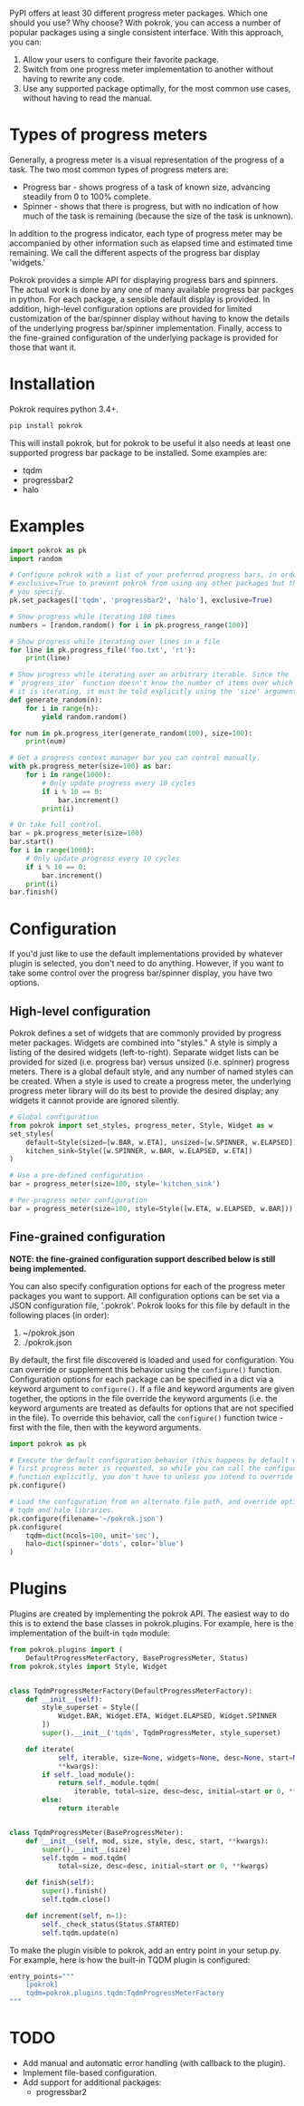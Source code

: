 PyPI offers at least 30 different progress meter packages. Which one should you use? Why choose? With pokrok, you can access a number of popular packages using a single consistent interface. With this approach, you can:

1. Allow your users to configure their favorite package.
2. Switch from one progress meter implementation to another without having to rewrite any code.
3. Use any supported package optimally, for the most common use cases, without having to read the manual.

# Types of progress meters

Generally, a progress meter is a visual representation of the progress of a task. The two most common types of progress meters are:

* Progress bar - shows progress of a task of known size, advancing steadily from 0 to 100% complete.
* Spinner - shows that there is progress, but with no indication of how much of the task is remaining (because the size of the task is unknown).

In addition to the progress indicator, each type of progress meter may be accompanied by other information such as elapsed time and estimated time remaining. We call the different aspects of the progress bar display 'widgets.'

Pokrok provides a simple API for displaying progress bars and spinners. The actual work is done by any one of many available progress bar packges in python. For each package, a sensible default display is provided. In addition, high-level configuration options are provided for limited customization of the bar/spinner display without having to know the details of the underlying progress bar/spinner implementation. Finally, access to the fine-grained configuration of the underlying package is provided for those that want it.

# Installation

Pokrok requires python 3.4+.

```bash
pip install pokrok
```

This will install pokrok, but for pokrok to be useful it also needs at least one supported progress bar package to be installed. Some examples are:

* tqdm
* progressbar2
* halo

# Examples

```python
import pokrok as pk
import random

# Configure pokrok with a list of your preferred progress bars, in order. Set
# exclusive=True to prevent pokrok from using any other packages but the ones
# you specify.
pk.set_packages(['tqdm', 'progressbar2', 'halo'], exclusive=True)

# Show progress while iterating 100 times 
numbers = [random.random() for i in pk.progress_range(100)]

# Show progress while iterating over lines in a file
for line in pk.progress_file('foo.txt', 'rt'):
    print(line)

# Show progress while iterating over an arbitrary iterable. Since the 
# `progress_iter` function doesn't know the number of items over which
# it is iterating, it must be told explicitly using the 'size' argument.
def generate_random(n):
    for i in range(n):
        yield random.random()

for num in pk.progress_iter(generate_random(100), size=100):
    print(num)

# Get a progress context manager bar you can control manually.
with pk.progress_meter(size=100) as bar:
    for i in range(1000):
        # Only update progress every 10 cycles
        if i % 10 == 0:
            bar.increment()
        print(i)

# Or take full control.
bar = pk.progress_meter(size=100)
bar.start()
for i in range(1000):
    # Only update progress every 10 cycles
    if i % 10 == 0:
        bar.increment()
    print(i)
bar.finish()
```

# Configuration

If you'd just like to use the default implementations provided by whatever plugin is selected, you don't need to do anything. However, if you want to take some control over the progress bar/spinner display, you have two options.

## High-level configuration

Pokrok defines a set of widgets that are commonly provided by progress meter packages. Widgets are combined into "styles." A style is simply a listing of the desired widgets (left-to-right). Separate widget lists can be provided for sized (i.e. progress bar) versus unsized (i.e. spinner) progress meters. There is a global default style, and any number of named styles can be created. When a style is used to create a progress meter, the underlying progress meter library will do its best to provide the desired display; any widgets it cannot provide are ignored silently.

```python
# Global configuration
from pokrok import set_styles, progress_meter, Style, Widget as w
set_styles(
    default=Style(sized=[w.BAR, w.ETA], unsized=[w.SPINNER, w.ELAPSED]),
    kitchen_sink=Style([w.SPINNER, w.BAR, w.ELAPSED, w.ETA])
)

# Use a pre-defined configuration
bar = progress_meter(size=100, style='kitchen_sink')

# Per-progress meter configuration
bar = progress_meter(size=100, style=Style([w.ETA, w.ELAPSED, w.BAR]))
```

## Fine-grained configuration

**NOTE: the fine-grained configuration support described below is still being implemented.** 

You can also specify configuration options for each of the progress meter packages you want to support. All configuration options can be set via a JSON configuration file, '.pokrok'. Pokrok looks for this file by default in the following places (in order):

1. ~/pokrok.json
2. ./pokrok.json

By default, the first file discovered is loaded and used for configuration. You can override or supplement this behavior using the `configure()` function. Configuration options for each package can be specified in a dict via a keyword argument to `configure()`. If a file and keyword arguments are given together, the options in the file override the keyword arguments (i.e. the keyword arguments are treated as defaults for options that are not specified in the file). To override this behavior, call the `configure()` function twice - first with the file, then with the keyword arguments. 


```python
import pokrok as pk

# Execute the default configuration behavior (this happens by default when the 
# first progress meter is requested, so while you can call the configure() 
# function explicitly, you don't have to unless you intend to override any options.
pk.configure()

# Load the configuration from an alternate file path, and override options for the
# tqdm and halo libraries.
pk.configure(filename='~/pokrok.json')
pk.configure(
    tqdm=dict(ncols=100, unit='sec'), 
    halo=dict(spinner='dots', color='blue')
)
```

# Plugins

Plugins are created by implementing the pokrok API. The easiest way to do this is to extend the base classes in pokrok.plugins. For example, here is the implementation of the built-in `tqdm` module:

```python
from pokrok.plugins import (
    DefaultProgressMeterFactory, BaseProgressMeter, Status)
from pokrok.styles import Style, Widget


class TqdmProgressMeterFactory(DefaultProgressMeterFactory):
    def __init__(self):
        style_superset = Style([
            Widget.BAR, Widget.ETA, Widget.ELAPSED, Widget.SPINNER
        ])
        super().__init__('tqdm', TqdmProgressMeter, style_superset)

    def iterate(
            self, iterable, size=None, widgets=None, desc=None, start=None,
            **kwargs):
        if self._load_module():
            return self._module.tqdm(
                iterable, total=size, desc=desc, initial=start or 0, **kwargs)
        else:
            return iterable


class TqdmProgressMeter(BaseProgressMeter):
    def __init__(self, mod, size, style, desc, start, **kwargs):
        super().__init__(size)
        self.tqdm = mod.tqdm(
            total=size, desc=desc, initial=start or 0, **kwargs)

    def finish(self):
        super().finish()
        self.tqdm.close()

    def increment(self, n=1):
        self._check_status(Status.STARTED)
        self.tqdm.update(n)
```

To make the plugin visible to pokrok, add an entry point in your setup.py. For example, here is how the built-in TQDM plugin is configured:

```python
entry_points="""
    [pokrok]
    tqdm=pokrok.plugins.tqdm:TqdmProgressMeterFactory
"""
```

# TODO

* Add manual and automatic error handling (with callback to the plugin).
* Implement file-based configuration.
* Add support for additional packages:
    * progressbar2